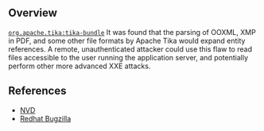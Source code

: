 ## Overview
[`org.apache.tika:tika-bundle`](http://search.maven.org/#search%7Cga%7C1%7Ca%3A%22tika-bundle%22)
It was found that the parsing of OOXML, XMP in PDF, and some other file formats by Apache Tika would expand entity references. A remote, unauthenticated attacker could use this flaw to read files accessible to the user running the application server, and potentially perform other more advanced XXE attacks.

## References
- [NVD](https://web.nvd.nist.gov/view/vuln/detail?vulnId=undefined)
- [Redhat Bugzilla](https://bugzilla.redhat.com/show_bug.cgi?id=CVE-2016-4434)
